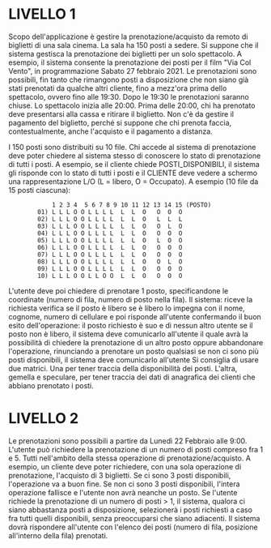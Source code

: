 # LIVELLO 1
Scopo dell'applicazione è gestire la prenotazione/acquisto da remoto di biglietti di una sala cinema.
La sala ha 150 posti a sedere.
Si suppone che il sistema gestisca la prenotazione dei biglietti per un solo spettacolo. A esempio, il sistema consente la prenotazione dei posti per il film "Via Col Vento", in programmazione Sabato 27 febbraio 2021.
Le prenotazioni sono possibili, fin tanto che rimangono posti a disposizione che non siano già stati prenotati da qualche altri cliente, fino a mezz'ora prima dello spettacolo, ovvero fino alle 19:30. Dopo le 19:30 le prenotazioni saranno chiuse.
Lo spettacolo inizia alle 20:00. Prima delle 20:00, chi ha prenotato deve presentarsi alla cassa e ritirare il biglietto. Non c'è da gestire il pagamento del biglietto, perché si suppone che chi prenota faccia, contestualmente, anche l'acquisto e il pagamento a distanza.

I 150 posti sono distribuiti su 10 file. Chi accede al sistema di prenotazione deve poter chiedere al sistema stesso di conoscere lo stato di prenotazione di tutti i posti.
A esempio, se il cliente chiede POSTI_DISPONIBILI, il sistema gli risponde con lo stato di tutti i posti e il CLIENTE deve vedere a schermo una rappresentazione L/O (L = libero, O = Occupato). A esempio (10 file da 15 posti ciascuna):



```
            1 2 3 4  5 6 7 8 9 10 11 12 13 14 15 (POSTO)
        01) L L L O O L L L L  L  L  O   O  O  O
        02) L L L O O L L L L  L  L  O   L  L  L
        03) L L L O O L L L L  L  L  O   O  L  O
        04) L L L O O L L L L  L  L  O   O  O  O
        05) L L L O O L L L L  L  L  O   L  O  O
        06) L L L O O L L L L  L  L  O   O  O  O
        07) L L L O O L L L L  L  L  O   O  O  O
        08) L L L O O L L L L  L  L  O   O  L  O
        09) L L L O O L L L L  L  L  O   O  O  O
        10) L L L O O L L O O  L  L  O   O  O  O
```

L'utente deve poi chiedere di prenotare 1 posto, specificandone le coordinate (numero di fila, numero di posto nella fila).
Il sistema:
riceve la richiesta
verifica se il posto è libero
se è libero lo impegna con il nome, cognome, numero di cellulare e poi risponde all'utente confermando il buon esito dell'operazione: il posto richiesto è suo e di nessun altro utente
se il posto non è libero, il sistema deve comunicarlo all'utente il quale avrà la possibilità di chiedere la prenotazione di un altro posto oppure abbandonare l'operazione, rinunciando a prenotare un posto qualsiasi
se non ci sono più posti disponibili, il sistema deve comunicarlo all'utente
Si consiglia di usare due matrici. Una per tener traccia della disponibilità dei posti. L'altra, gemella e speculare, per tener traccia dei dati di anagrafica dei clienti che abbiano prenotato i posti.

# LIVELLO 2
Le prenotazioni sono possibili a partire da Lunedì 22 Febbraio alle 9:00.
L'utente può richiedere la prenotazione di un numero di posti compreso fra 1 e 5. Tutti nell'ambito della stessa operazione di prenotazione/acquisto. A esempio, un cliente deve poter richiedere, con una sola operazione di prenotazione, l'acquisto di 3 biglietti.
Se ci sono 3 posti disponibili, l'operazione va a buon fine. Se non ci sono 3 posti disponibili, l'intera operazione fallisce e l'utente non avrà neanche un posto.
Se l'utente richiede la prenotazione di un numero di posti > 1, il sistema, qualora ci siano abbastanza posti a disposizione, selezionerà i posti richiesti a caso fra tutti quelli disponibili, senza preoccuparsi che siano adiacenti. Il sistema dovrà rispondere all'utente con l'elenco dei posti (numero di fila, posizione all'interno della fila) prenotati.